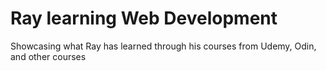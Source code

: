 # Ray learning Web Development

Showcasing what Ray has learned through his courses from Udemy, Odin, and other courses